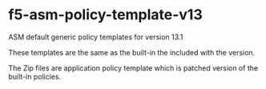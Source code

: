 # f5-asm-policy-template-v13
ASM default generic policy templates for version 13.1

These templates are the same as the built-in the included with the version.

The Zip files are application policy template which is patched version of the built-in policies.
